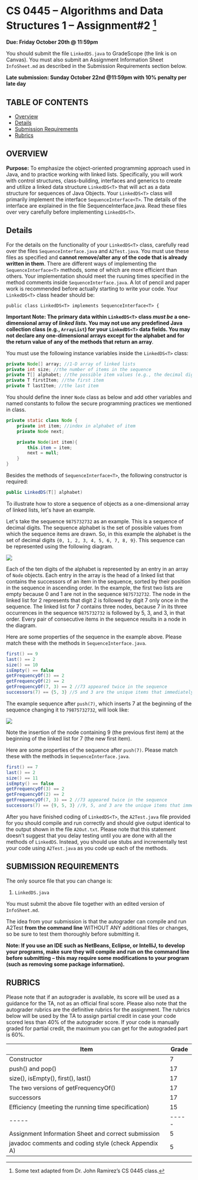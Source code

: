 # CS 0445 – Algorithms and Data Structures 1 – Assignment#2 [^1]

**Due: Friday October 20th @ 11:59pm**

You should submit the file `LinkedDS.java` to GradeScope (the link is on
Canvas). You must also submit an Assignment Information Sheet `InfoSheet.md` as described in the Submission
Requirements section below.

**Late submission: Sunday October 22nd @11:59pm with 10% penalty per late day**

## TABLE OF CONTENTS

- [Overview](#overview)
- [Details](#Details)
- [Submission Requirements](#submission-requirements)
- [Rubrics](#rubrics)

## OVERVIEW

**Purpose:** To emphasize the object-oriented programming approach used in Java, and to practice working with linked lists. Specifically, you will work with control structures, class-building, interfaces and generics to create and utilize a linked data structure `LinkedDS<T>` that will act as a data structure for sequences of Java Objects. Your `LinkedDS<T>` class will primarily implement the interface `SequenceInterface<T>`. The details of the interface are explained in the file SequenceInterface.java. Read these files over very carefully before implementing `LinkedDS<T>`.

[^1]: Some text adapted from Dr. John Ramirez’s CS 0445 class.


## Details

For the details on the functionality of your `LinkedDS<T>` class, carefully read over the files
`SequenceInterface.java` and `A2Test.java`. You must use these files as specified and **cannot remove/alter any of
the code that is already written in them**. There are different ways of implementing the
`SequenceInterface<T>` methods, some of which are more efficient than
others. Your implementation should meet the ruuning times specified in the method comments inside `SequenceInterface.java`. A lot of pencil and paper work is
recommended before actually starting to write your code. Your `LinkedDS<T>` class header should be:

`public class LinkedDS<T> implements SequenceInterface<T> {`

**Important Note: The primary data within `LinkedDS<T>` class *must be* a one-dimensional
array of _linked lists_. You may not use any predefined Java collection class (e.g., `ArrayList`) for your `LinkedDS<T>` data
fields. You may not declare any one-dimensional arrays except for the alphabet and for the return value of any of the methods that return an array**.

You must use the following instance variables inside the `LinkedDS<T>` class:

```java
private Node[] array; //1-D array of linked lists
private int size; //the number of items in the sequence
private T[] alphabet; //the possible item values (e.g., the decimal digits)
private T firstItem; //the first item
private T lastItem; //the last item
```
You should define the inner `Node` class as below and add other variables and named constants to follow the secure programming practices we mentioned in class.

```java
private static class Node {
    private int item; //index in alphabet of item
    private Node next;

    private Node(int item){
        this.item = item;
        next = null;
    }
}
```

Besides the methods of `SequenceInterface<T>`, the following constructor is required:

```java
public LinkedDS(T[] alphabet)
```

To illustrate how to store a sequence of objects as a one-dimensional array of linked lists, let's have an example.

Let's take the sequence `9875732732` as an example. This is a sequence of decimal digits. The sequence
alphabet is the set of possible values from which the sequence items are drawn. So, in this example the
alphabet is the set of decimal digits `{0, 1, 2, 3, 4, 5, 6, 7, 8, 9}`. This sequence can be represented using the following
diagram.

![](img/example.png)

Each of the ten digits of the alphabet is represented by an entry in an array of `Node` objects. Each entry in the array is the head of a linked list that contains the successors of an item in the sequence, sorted by their position in the sequence in ascending order. In the example, the first two lists are empty because 0 and 1 are not in the sequence `9875732732`. The node in the linked list for 2 represents that digit 2 is followed by digit 7 only once in the sequence. The linked list for 7 contains three nodes, because 7 in its three occurrences in the sequence `9875732732` is followed by 5, 3, and 3, in that order. Every pair of consecutive items in the sequence results in a node in the diagram.

Here are some properties of the sequence in the example above. Please match these with the methods
in `SequenceInterface.java`.

```java
first() == 9
last() == 2
size() == 10
isEmpty() == false
getFrequencyOf(3) == 2
getFrequencyOf(2) == 2
getFrequencyOf(7, 3) == 2 //73 appeared twice in the sequence
successors(7) == {5, 3} //5 and 3 are the unique items that immediately follow 7 in the sequence
```

The example sequence after `push(7)`, which inserts 7 at the beginning of the sequence changing it to `79875732732`, will look like:

![](img/append.png)

Note the insertion of the node containing 9 (the previous first item) at the beginning of the linked list for 7 (the new first item).

Here are some properties of the sequence after `push(7)`. Please match these with the methods
in `SequenceInterface.java`.

```java
first() == 7
last() == 2
size() == 11
isEmpty() == false
getFrequencyOf(3) == 2
getFrequencyOf(2) == 2
getFrequencyOf(7, 3) == 2 //73 appeared twice in the sequence
successors(7) == {9, 5, 3} //9, 5, and 3 are the unique items that immediately follow 7 in the sequence
```

After you have finished coding of `LinkedDS<T>`, the `A2Test.java` file provided for you should compile and run correctly and should give output identical to the output shown in the file `A2Out.txt`. Please note that this statement doesn't suggest that you delay testing until you are done with all the methods of `LinkedDS`. Instead, you should use stubs and incrementally test your code using `A2Test.java` as you code up each of the methods.


## SUBMISSION REQUIREMENTS

The only source file that you can change is:

1. `LinkedDS.java`

You must submit the above file together with an edited version of `InfoSheet.md`.

The idea from your submission is that the autograder can compile and run A2Test **from the command line** WITHOUT ANY additional files or changes, so be
sure to test them thoroughly before submitting it.

**Note: If you use an IDE such as NetBeans, Eclipse, or IntelliJ, to develop your programs, make sure
they will compile and run on the command line before submitting – this may require some
modifications to your program (such as removing some package information).**


## RUBRICS

Please note that if an autograder is available, its score will be used as a guidance for the TA, not as an official final score. Please also note that the autograder rubrics are the definitive rubrics for the assignment. The rubrics below will be used by the TA to assign partial credit in case your code scored less than 40% of the autograder score. If your code is manually graded for partial credit, the maximum you can get for the autograded part is 60%.

| Item | Grade |
|------|-------|
|Constructor| 7|
|push() and pop() | 17 |
| size(), isEmpty(), first(), last() | 17 |
| The two versions of getFrequencyOf() | 17 |
| successors | 17 |
| Efficiency (meeting the running time specification) | 15 |
|-----|-----|
|Assignment Information Sheet and correct submission | 5 |
| javadoc comments and coding style (check Appendix A)  | 5 |
